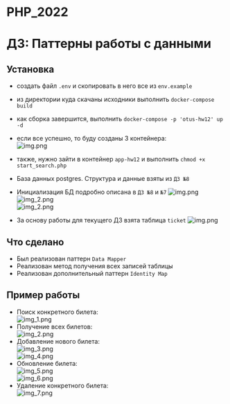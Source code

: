 # PHP_2022

# ДЗ: Паттерны работы с данными

## Установка
- создать файл ```.env``` и скопировать в него все из ```env.example```
- из директории куда скачаны исходники выполнить ```docker-compose build```
- как сборка завершится, выполнить ```docker-compose -p 'otus-hw12' up -d```
- если все успешно, то буду созданы 3 контейнера:  
![img.png](readme_imgs/img.png)  
- также, нужно зайти в контейнер ```app-hw12``` и выполнить ```chmod +x start_search.php```

- База данных postgres. Структура и данные взяты из ```ДЗ №8```
- Инициализация БД подробно описана в ```ДЗ №8``` и ```№7```
![img.png](readme_imgs/img_1.png)  
![img_2.png](readme_imgs/img_2.png)  
![img_2.png](readme_imgs/img_3.png)  
- За основу работы для текущего ДЗ взята таблица ```ticket```
![img.png](readme_imgs/img_4.png)  

## Что сделано
- Был реализован паттерн ```Data Mapper```
- Реализован метод получения всех записей таблицы
- Реализован дополнительный паттерн ```Identity Map```

## Пример работы
- Поиск конкретного билета:  
![img_1.png](readme_imgs/img_5.png)  
- Получение всех билетов:  
![img_2.png](readme_imgs/img_6.png)  
- Добавление нового билета:  
![img_3.png](readme_imgs/img_7.png)  
![img_4.png](readme_imgs/img_8.png)  
- Обновление билета:  
![img_5.png](readme_imgs/img_9.png)  
![img_6.png](readme_imgs/img_10.png)  
- Удаление конкретного билета:  
![img_7.png](readme_imgs/img_11.png)  